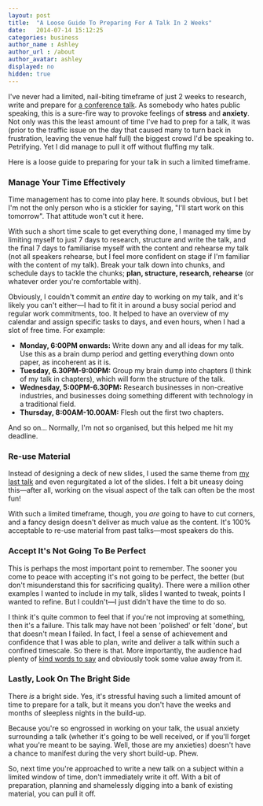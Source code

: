 ```yaml
---
layout: post
title:  "A Loose Guide To Preparing For A Talk In 2 Weeks"
date:   2014-07-14 15:12:25
categories: business
author_name : Ashley
author_url : /about
author_avatar: ashley
displayed: no
hidden: true
---
```


I've never had a limited, nail-biting timeframe of just 2 weeks to research, write and prepare for <a href="http://practicaltakeaways.co.uk">a conference talk</a>. As somebody who hates public speaking, this is a sure-fire way to provoke feelings of <strong>stress</strong> and <strong>anxiety</strong>. Not only was this the least amount of time I've had to prep for a talk, it was (prior to the traffic issue on the day that caused many to turn back in frustration, leaving the venue half full) the biggest crowd I'd be speaking to. Petrifying. Yet I did manage to pull it off without fluffing my talk.

Here is a loose guide to preparing for your talk in such a limited timeframe.

<!--more-->

<h3>Manage Your Time Effectively</h3>

Time management has to come into play here. It sounds obvious, but I bet I'm not the only person who is a stickler for saying, "I'll start work on this tomorrow". That attitude won't cut it here.

With such a short time scale to get everything done, I managed my time by limiting myself to just 7 days to research, structure and write the talk, and the final 7 days to familiarise myself with the content and rehearse my talk (not all speakers rehearse, but I feel more confident on stage if I'm familiar with the content of my talk). Break your talk down into chunks, and schedule days to tackle the chunks; <strong>plan, structure, research, rehearse</strong> (or whatever order you're comfortable with).

Obviously, I couldn't commit an <em>entire</em> day to working on my talk, and it's likely you can't either—I had to fit it in around a busy social period and regular work commitments, too. It helped to have an overview of my calendar and assign specific tasks to days, and even hours, when I had a slot of free time. For example:

<ul>
<li><strong>Monday, 6:00PM onwards:</strong> Write down any and all ideas for my talk. Use this as a brain dump period and getting everything down onto paper, as incoherent as it is.</li>
<li><strong>Tuesday, 6.30PM-9:00PM:</strong> Group my brain dump into chapters (I think of my talk in chapters), which will form the structure of the talk.</li>
<li><strong>Wednesday, 5:00PM-6.30PM:</strong> Research businesses in non-creative industries, and businesses doing something different with technology in a traditional field.</li>
<li><strong>Thursday, 8:00AM-10.00AM:</strong> Flesh out the first two chapters.</li>
</ul>

And so on… Normally, I'm not so organised, but this helped me hit my deadline.

<h3>Re-use Material</h3>

Instead of designing a deck of new slides, I used the same theme from <a href="http://dotyork.com">my last talk</a> and even regurgitated a lot of the slides. I felt a bit uneasy doing this—after all, working on the visual aspect of the talk can often be the most fun!

With such a limited timeframe, though, you <em>are</em> going to have to cut corners, and a fancy design doesn't deliver as much value as the content. It's 100% acceptable to re-use material from past talks—most speakers do this.

<h3>Accept It's Not Going To Be Perfect</h3>

This is perhaps the most important point to remember. The sooner you come to peace with accepting it's not going to be perfect, the better (but don't misunderstand this for sacrificing quality). There were a million other examples I wanted to include in my talk, slides I wanted to tweak, points I wanted to refine. But I couldn't—I just didn't have the time to do so.

I think it's quite common to feel that if you're not improving at something, then it's a failure. This talk may have not been 'polished' or felt 'done', but that doesn't mean I failed. In fact, I feel a sense of achievement and confidence that I was able to plan, write and deliver a talk within such a confined timescale. So there is that. More importantly, the audience had plenty of <a href="https://storify.com/insurancebyjack/practical-takeaways/">kind words to say</a> and obviously took some value away from it.

<h3>Lastly, Look On The Bright Side</h3>

There <em>is</em> a bright side. Yes, it's stressful having such a limited amount of time to prepare for a talk, but it means you don't have the weeks and months of sleepless nights in the build-up.

Because you're so engrossed in working on your talk, the usual anxiety surrounding a talk (whether it's going to be well received, or if you'll forget what you're meant to be saying. Well, those are my anxieties) doesn't have a chance to manifest during the very short build-up. Phew.

So, next time you're approached to write a new talk on a subject within a limited window of time, don't immediately write it off. With a bit of preparation, planning and shamelessly digging into a bank of existing material, you can pull it off.